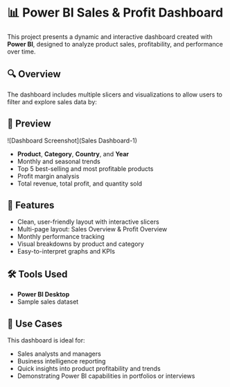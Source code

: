# 📊 Power BI Sales & Profit Dashboard

This project presents a dynamic and interactive dashboard created with **Power BI**, designed to analyze product sales, profitability, and performance over time.
 
 ## 🔍 Overview

The dashboard includes multiple slicers and visualizations to allow users to filter and explore sales data by:

## 📸 Preview

![Dashboard Screenshot](Sales Dashboard-1)


- **Product**, **Category**, **Country**, and **Year**
- Monthly and seasonal trends
- Top 5 best-selling and most profitable products
- Profit margin analysis
- Total revenue, total profit, and quantity sold

## 🚀 Features

- Clean, user-friendly layout with interactive slicers
- Multi-page layout: Sales Overview & Profit Overview
- Monthly performance tracking
- Visual breakdowns by product and category
- Easy-to-interpret graphs and KPIs

## 🛠️ Tools Used

- **Power BI Desktop**
- Sample sales dataset

## 📌 Use Cases

This dashboard is ideal for:
- Sales analysts and managers
- Business intelligence reporting
- Quick insights into product profitability and trends
- Demonstrating Power BI capabilities in portfolios or interviews


